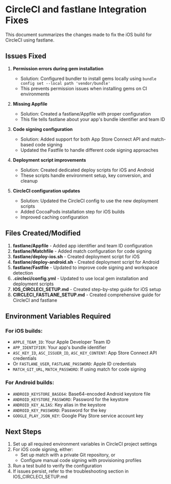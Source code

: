 # CircleCI and fastlane Integration Fixes

This document summarizes the changes made to fix the iOS build for CircleCI using fastlane.

## Issues Fixed

1. **Permission errors during gem installation**
   - Solution: Configured bundler to install gems locally using `bundle config set --local path 'vendor/bundle'`
   - This prevents permission issues when installing gems on CI environments

2. **Missing Appfile**
   - Solution: Created a fastlane/Appfile with proper configuration
   - This file tells fastlane about your app's bundle identifier and team ID

3. **Code signing configuration**
   - Solution: Added support for both App Store Connect API and match-based code signing
   - Updated the Fastfile to handle different code signing approaches

4. **Deployment script improvements**
   - Solution: Created dedicated deploy scripts for iOS and Android
   - These scripts handle environment setup, key conversion, and cleanup

5. **CircleCI configuration updates**
   - Solution: Updated the CircleCI config to use the new deployment scripts
   - Added CocoaPods installation step for iOS builds
   - Improved caching configuration

## Files Created/Modified

1. **fastlane/Appfile** - Added app identifier and team ID configuration
2. **fastlane/Matchfile** - Added match configuration for code signing
3. **fastlane/deploy-ios.sh** - Created deployment script for iOS
4. **fastlane/deploy-android.sh** - Created deployment script for Android
5. **fastlane/Fastfile** - Updated to improve code signing and workspace detection
6. **.circleci/config.yml** - Updated to use local gem installation and deployment scripts
7. **IOS_CIRCLECI_SETUP.md** - Created step-by-step guide for iOS setup
8. **CIRCLECI_FASTLANE_SETUP.md** - Created comprehensive guide for CircleCI and fastlane

## Environment Variables Required

### For iOS builds:
- `APPLE_TEAM_ID`: Your Apple Developer Team ID
- `APP_IDENTIFIER`: Your app's bundle identifier
- `ASC_KEY_ID`, `ASC_ISSUER_ID`, `ASC_KEY_CONTENT`: App Store Connect API credentials
- Or `FASTLANE_USER`, `FASTLANE_PASSWORD`: Apple ID credentials
- `MATCH_GIT_URL`, `MATCH_PASSWORD`: If using match for code signing

### For Android builds:
- `ANDROID_KEYSTORE_BASE64`: Base64-encoded Android keystore file
- `ANDROID_KEYSTORE_PASSWORD`: Password for the keystore
- `ANDROID_KEY_ALIAS`: Key alias in the keystore
- `ANDROID_KEY_PASSWORD`: Password for the key
- `GOOGLE_PLAY_JSON_KEY`: Google Play Store service account key

## Next Steps

1. Set up all required environment variables in CircleCI project settings
2. For iOS code signing, either:
   - Set up match with a private Git repository, or
   - Configure manual code signing with provisioning profiles
3. Run a test build to verify the configuration
4. If issues persist, refer to the troubleshooting section in IOS_CIRCLECI_SETUP.md 
